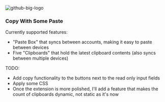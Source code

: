 ![github-big-logo](https://user-images.githubusercontent.com/34348677/36947499-5e750be2-1fd5-11e8-846d-b6f5a716495f.png)
<h3>Copy With Some Paste</h3>
<p>Currently supported features:</p>
<ul>
  <li>"Paste Box" that syncs between accounts, making it easy to paste between devices</li>
  <li>Five "Clipboards" that hold the latest clipboard contents (also syncs between multiple devices)</li>
</ul>

<p>TODO:</p>
<ul>
  <li>Add copy functionality to the buttons next to the read only input fields</li>
  <li>Apply some CSS</li>
  <li>Once the extension is more polished, I'll add a feature that makes the count of clipboards dynamic, not static as it's now</li>
</ul>
